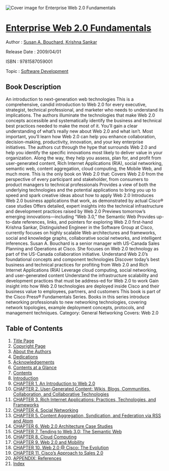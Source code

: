 ![Cover image for Enterprise Web 2.0 Fundamentals](https://imgdetail.ebookreading.net/cover/cover/software_development/EB9781587059001.jpg)

[Enterprise Web 2.0 Fundamentals](https://ebookreading.net/view/book/Enterprise+Web+2.0+Fundamentals-EB9781587059001_1.html "Enterprise Web 2.0 Fundamentals")
====================================================================================================================

Author : [Susan A. Bouchard](https://ebookreading.net/search/author/Susan+A.+Bouchard),[ Krishna Sankar](https://ebookreading.net/search/author/+Krishna+Sankar)

Release Date : 2009/04/01

ISBN : 9781587059001

Topic : [Software Development](https://ebookreading.net/search/category/software-development)

Book Description
-----------------

An introduction to next-generation web technologies
This is a comprehensive, candid introduction to Web 2.0 for every executive, strategist, technical professional, and marketer who needs to understand its implications. The authors illuminate the technologies that make Web 2.0 concepts accessible and systematically identify the business and technical best practices needed to make the most of it. You’ll gain a clear understanding of what’s really new about Web 2.0 and what isn’t. Most important, you’ll learn how Web 2.0 can help you enhance collaboration, decision-making, productivity, innovation, and your key enterprise initiatives.
The authors cut through the hype that surrounds Web 2.0 and help you identify the specific innovations most likely to deliver value in your organization. Along the way, they help you assess, plan for, and profit from user-generated content, Rich Internet Applications (RIA), social networking, semantic web, content aggregation, cloud computing, the Mobile Web, and much more.
This is the only book on Web 2.0 that:
Covers Web 2.0 from the perspective of every participant and stakeholder, from consumers to product managers to technical professionals
Provides a view of both the underlying technologies and the potential applications to bring you up to speed and spark creative ideas about how to apply Web 2.0
Introduces Web 2.0 business applications that work, as demonstrated by actual Cisco® case studies
Offers detailed, expert insights into the technical infrastructure and development practices raised by Web 2.0
Previews tomorrow’s emerging innovations—including “Web 3.0,” the Semantic Web
Provides up-to-date references, links, and pointers for exploring Web 2.0 first-hand
Krishna Sankar, Distinguished Engineer in the Software Group at Cisco, currently focuses on highly scalable Web architectures and frameworks, social and knowledge graphs, collaborative social networks, and intelligent inferences.
Susan A. Bouchard is a senior manager with US-Canada Sales Planning and Operations at Cisco. She focuses on Web 2.0 technology as part of the US-Canada collaboration initiative.
Understand Web 2.0’s foundational concepts and component technologies
Discover today’s best business and technical practices for profiting from Web 2.0 and Rich Internet Applications (RIA)
Leverage cloud computing, social networking, and user-generated content
Understand the infrastructure scalability and development practices that must be address-ed for Web 2.0 to work
Gain insight into how Web 2.0 technologies are deployed inside Cisco and their business value to employees, partners, and customers
This book is part of the Cisco Press® Fundamentals Series. Books in this series introduce networking professionals to new networking technologies, covering network topologies, example deployment concepts, protocols, and management techniques.
Category: General Networking
Covers: Web 2.0
              
Table of Contents
-----------------

1. [Title Page](https://ebookreading.net/view/book/Enterprise+Web+2.0+Fundamentals-EB9781587059001_2.html#h1sec22)
1. [Copyright Page](https://ebookreading.net/view/book/Enterprise+Web+2.0+Fundamentals-EB9781587059001_2.html#h2sec23)
1. [About the Authors](https://ebookreading.net/view/book/Enterprise+Web+2.0+Fundamentals-EB9781587059001_2.html#h2sec28)
1. [Dedications](https://ebookreading.net/view/book/Enterprise+Web+2.0+Fundamentals-EB9781587059001_2.html#h2sec30)
1. [Acknowledgements](https://ebookreading.net/view/book/Enterprise+Web+2.0+Fundamentals-EB9781587059001_2.html#h2sec31)
1. [Contents at a Glance](https://ebookreading.net/view/book/Enterprise+Web+2.0+Fundamentals-EB9781587059001_2.html#h2sec32)
1. [Contents](https://ebookreading.net/view/book/Enterprise+Web+2.0+Fundamentals-EB9781587059001_2.html#h2sec33)
1. [Introduction](https://ebookreading.net/view/book/Enterprise+Web+2.0+Fundamentals-EB9781587059001_2.html#h2sec36)
1. [CHAPTER 1. An Introduction to Web 2.0](https://ebookreading.net/view/book/Enterprise+Web+2.0+Fundamentals-EB9781587059001_3.html)
1. [CHAPTER 2. User-Generated Content: Wikis, Blogs, Communities, Collaboration, and Collaborative Technologies](https://ebookreading.net/view/book/Enterprise+Web+2.0+Fundamentals-EB9781587059001_4.html)
1. [CHAPTER 3. Rich Internet Applications: Practices, Technologies, and Frameworks](https://ebookreading.net/view/book/Enterprise+Web+2.0+Fundamentals-EB9781587059001_5.html)
1. [CHAPTER 4. Social Networking](https://ebookreading.net/view/book/Enterprise+Web+2.0+Fundamentals-EB9781587059001_6.html)
1. [CHAPTER 5. Content Aggregation, Syndication, and Federation via RSS and Atom](https://ebookreading.net/view/book/Enterprise+Web+2.0+Fundamentals-EB9781587059001_7.html)
1. [CHAPTER 6. Web 2.0 Architecture Case Studies](https://ebookreading.net/view/book/Enterprise+Web+2.0+Fundamentals-EB9781587059001_8.html)
1. [CHAPTER 7. Tending to Web 3.0: The Semantic Web](https://ebookreading.net/view/book/Enterprise+Web+2.0+Fundamentals-EB9781587059001_9.html)
1. [CHAPTER 8. Cloud Computing](https://ebookreading.net/view/book/Enterprise+Web+2.0+Fundamentals-EB9781587059001_10.html)
1. [CHAPTER 9. Web 2.0 and Mobility](https://ebookreading.net/view/book/Enterprise+Web+2.0+Fundamentals-EB9781587059001_11.html)
1. [CHAPTER 10. Web 2.0 @ Cisco: The Evolution](https://ebookreading.net/view/book/Enterprise+Web+2.0+Fundamentals-EB9781587059001_12.html)
1. [CHAPTER 11. Cisco’s Approach to Sales 2.0](https://ebookreading.net/view/book/Enterprise+Web+2.0+Fundamentals-EB9781587059001_13.html)
1. [APPENDIX: References](https://ebookreading.net/view/book/Enterprise+Web+2.0+Fundamentals-EB9781587059001_14.html)
1. [Index](https://ebookreading.net/view/book/Enterprise+Web+2.0+Fundamentals-EB9781587059001_15.html#ind)
